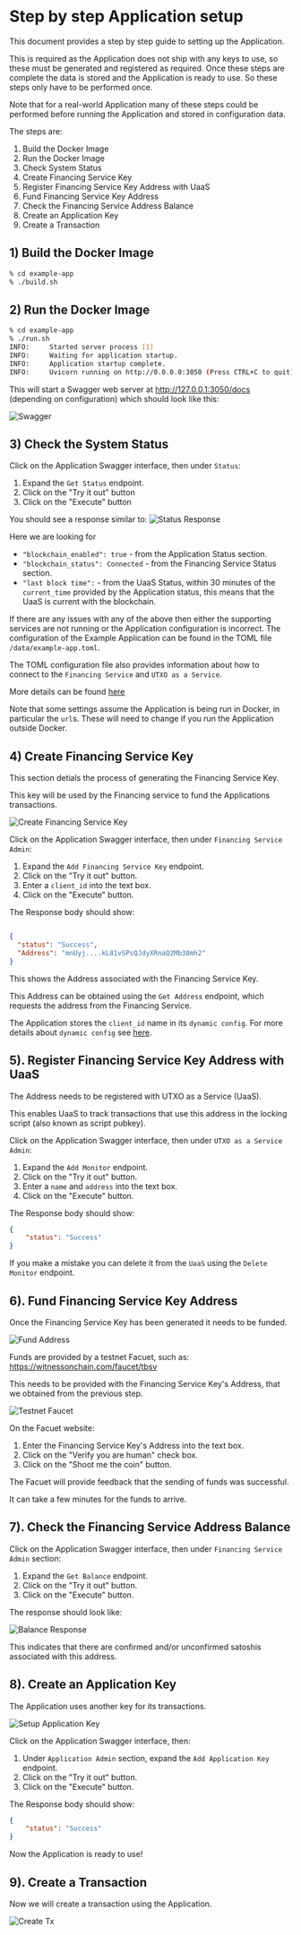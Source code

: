 # Step by step Application setup

This document provides a step by step guide to setting up the Application. 

This is required as the Application does not ship with any keys to use, so these must be generated and registered as required.
Once these steps are complete the data is stored and the Application is ready to use. So these steps only have to be performed once.

Note that for a real-world Application many of these steps could be performed before running the Application and stored in configuration data.

The steps are:

1. Build the Docker Image
2. Run the Docker Image
3. Check System Status
4. Create Financing Service Key
5. Register Financing Service Key Address with UaaS
6. Fund Financing Service Key Address
7. Check the Financing Service Address Balance
8. Create an Application Key
9. Create a Transaction

## 1) Build the Docker Image
``` bash
% cd example-app
% ./build.sh
```

## 2) Run the Docker Image
```bash
% cd example-app
% ./run.sh
INFO:     Started server process [1]
INFO:     Waiting for application startup.
INFO:     Application startup complete.
INFO:     Uvicorn running on http://0.0.0.0:3050 (Press CTRL+C to quit)
```

This will start a Swagger web server at http://127.0.0.1:3050/docs (depending on configuration) which should look like this:

![Swagger](../docs/diagrams/example-app.png)


## 3) Check the System Status

Click on the Application Swagger interface, then under `Status`:

1. Expand the `Get Status` endpoint.
2. Click on the "Try it out" button 
3. Click on the "Execute" button 

You should see a response similar to:
![Status Response](../docs/diagrams/status_response.png)


Here we are looking for 
* `"blockchain_enabled": true` - from the Application Status section.
* `"blockchain_status": Connected` - from the Financing Service Status section.
* `"last block time":` - from the UaaS Status, within 30 minutes of the `current_time` provided by the Application status, this means that the UaaS is current with the blockchain.


If there are any issues with any of the above then either the supporting services are not running or the Application configuration is incorrect.
The configuration of the Example Application can be found in the TOML file `/data/example-app.toml`. 

The TOML configuration file also provides information about how to connect to the `Financing Service` and `UTXO as a Service`.

More details can be found [here](../docs/Configuration.md)

Note that some settings assume the Application is being run in Docker, in particular the `url`s. 
These will need to change if you run the Application outside Docker.


## 4) Create Financing Service Key

This section detials the process of generating the Financing Service Key. 

This key will be used by the Financing service to fund the Applications transactions.

![Create Financing Service Key](diagrams/create_fs_key_sequence.png)


Click on the Application Swagger interface, then under `Financing Service Admin`:
1. Expand the `Add Financing Service Key` endpoint.
2. Click on the "Try it out" button.
3. Enter a `client_id` into the text box.
4. Click on the "Execute" button.

The Response body should show:
```JSON

{
  "status": "Success",
  "Address": "mnUyj....kL81vSPsQJdyXRnaQ2Mb38mh2"
}
```

This shows the Address associated with the Financing Service Key. 

This Address can be obtained using the `Get Address` endpoint, which requests the address from the Financing Service.

The Application stores the `client_id` name in its `dynamic config`.
For more details about `dynamic config` see [here](../docs/Configuration.md).


## 5). Register Financing Service Key Address with UaaS

The Address needs to be registered with UTXO as a Service (UaaS).

This enables UaaS to track transactions that use this address in the locking script (also known as script pubkey).

Click on the Application Swagger interface, then under `UTXO as a Service Admin`:
1. Expand the `Add Monitor` endpoint.
2. Click on the "Try it out" button.
3. Enter a `name` and `address` into the text box.
4. Click on the "Execute" button.

The Response body should show:
```JSON
{
    "status": "Success"
}
```

If you make a mistake you can delete it from the `UaaS` using the `Delete Monitor` endpoint.

## 6). Fund Financing Service Key Address

Once the Financing Service Key has been generated it needs to be funded.

![Fund Address](diagrams/fund_fs_address_sequence.png)

Funds are provided by a testnet Facuet, such as: https://witnessonchain.com/faucet/tbsv

This needs to be provided with the Financing Service Key's Address, that we obtained from the previous step.

![Testnet Faucet](diagrams/testnet_faucet.png)


On the Facuet website:
1. Enter the Financing Service Key's Address into the text box.
2. Click on the "Verify you are human" check box.
3. Click on the "Shoot me the coin" button.

The Facuet will provide feedback that the sending of funds was successful.

It can take a few minutes for the funds to arrive.

## 7). Check the Financing Service Address Balance
Click on the Application Swagger interface, then under `Financing Service Admin` section:
1. Expand the `Get Balance` endpoint.
2. Click on the "Try it out" button.
3. Click on the "Execute" button.

The response should look like:

![Balance Response](diagrams/balance_response.png)

This indicates that there are confirmed and/or unconfirmed satoshis associated with this address.


## 8). Create an Application Key

The Application uses another key for its transactions.

![Setup Application Key](diagrams/setup_app_key_sequence.png)



Click on the Application Swagger interface, then:
1. Under `Application Admin` section, expand the `Add Application Key` endpoint.
2. Click on the "Try it out" button.
3. Click on the "Execute" button.

The Response body should show:
```JSON
{
    "status": "Success"
}
```

Now the Application is ready to use!

## 9). Create a Transaction

Now we will create a transaction using the Application.

![Create Tx](diagrams/create_tx_sequence.png)
